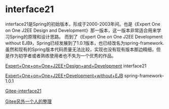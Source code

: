# interface21

interface21是Spring的初始版本，形成于2000-2003年间。也是《Expert One on One J2EE Design and Development》那一版本，这一版本非常适合用来学习Spring的原理和设计思路。
而到了《Expert One on One J2EE Development without EJB》，Spring已经发展到了1.0.1版本，也已经改名为spring-framework.虽然和现有的Spring版本代码质量无法比较，实现也没有现有版本那边精细，但是作为初学者或者熟练使用者也不失为一个优秀的作品。

[Expert+One+on+One+J2EE+Design+and+Development](https://www.wiley.com/en-us/Expert+One+on+One+J2EE+Design+and+Development-p-9780764543852#downloads-section) interface21

[Expert+One+on+One+J2EE+Development+without+EJB](https://www.wiley.com/en-gb/Expert+One+on+One+J2EE+Development+without+EJB-p-9780764558313) spring-framework-1.0.1

[Gitee-interface21](https://gitee.com/xiaozhiliaoo/interface21)

[Gitee另外一个人的整理](https://gitee.com/xiaozhiliaoo/interface21_2)

